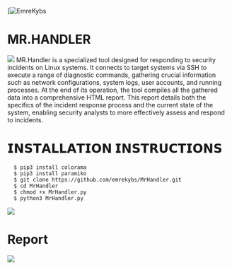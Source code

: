 [![EmreKybs](https://img.shields.io/badge/MadeBy-EmreKybs-yellow)

# MR.HANDLER 
<img src="https://github.com/emrekybs/MrHandler/blob/main/hi.png">
MR.Handler is a specialized tool designed for responding to security incidents on Linux systems.
It connects to target systems via SSH to execute a range of diagnostic commands, gathering crucial information such as network configurations, system logs, user accounts, and running processes.
At the end of its operation, the tool compiles all the gathered data into a comprehensive HTML report. 
This report details both the specifics of the incident response process and the current state of the system, enabling security analysts to more effectively assess and respond to incidents.

# 𝗜𝗡𝗦𝗧𝗔𝗟𝗟𝗔𝗧𝗜𝗢𝗡 𝗜𝗡𝗦𝗧𝗥𝗨𝗖𝗧𝗜𝗢𝗡𝗦
      $ pip3 install colorama
      $ pip3 install paramiko
      $ git clone https://github.com/emrekybs/MrHandler.git
      $ cd MrHandler
      $ chmod +x MrHandler.py 
      $ python3 MrHandler.py 

<img src="https://github.com/emrekybs/MrHandler/blob/main/1.png">

# Report 
<img src="https://github.com/emrekybs/MrHandler/blob/main/2.png">
